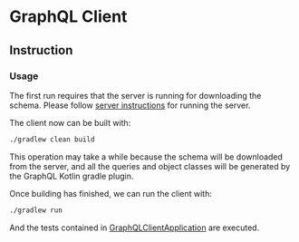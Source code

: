 # GraphQL Client
## Instruction
### Usage
The first run requires that the server is running for downloading the schema.
Please follow [server instructions](../server/README.md) for running the server.

The client now can be built with:
```bash
./gradlew clean build
```
This operation may take a while because the schema will be downloaded from the
server, and all the queries and object classes will be generated by the 
GraphQL Kotlin gradle plugin.

Once building has finished, we can run the client with:
```bash
./gradlew run
```
And the tests contained in
[GraphQLClientApplication](./src/main/kotlin/client/GraphQLClientApplication.kt)
are executed.


